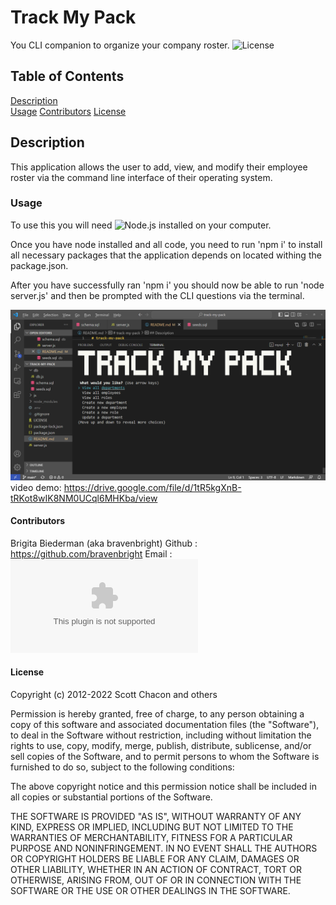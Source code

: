 # Track My Pack
You CLI companion to organize your company roster.
![License](https://img.shields.io/badge/License-MIT-yellow) 
## Table of Contents
[Description](#description)  
[Usage](#usage)
[Contributors](#contributors)
[License](#license)  

## Description

This application allows the user to add, view, and modify their employee roster via the command line interface of their operating system. 

### Usage 

To use this you will need ![Node.js](https://nodejs.org/en/) installed on your computer.

Once you have node installed and all code, you need to run 'npm i' to install all necessary packages that the application depends on located withing the package.json.

After you have successfully ran 'npm i' you should now be able to run 'node server.js' and then be prompted with the CLI questions via the terminal. 

![Track-My-Pack](./assets/images/Track-My-Pack-SCRNSHT.png)
video demo: https://drive.google.com/file/d/1tR5kgXnB-tRKot8wIK8NM0UCql6MHKba/view

#### Contributors
Brigita Biederman (aka bravenbright) 
 Github : https://github.com/bravenbright 
 Email : ![bbryantcs@gmail.com](mailto:bbryantcs@gmail.com)

 #### License
Copyright (c) 2012-2022 Scott Chacon and others

Permission is hereby granted, free of charge, to any person obtaining
a copy of this software and associated documentation files (the
"Software"), to deal in the Software without restriction, including
without limitation the rights to use, copy, modify, merge, publish,
distribute, sublicense, and/or sell copies of the Software, and to
permit persons to whom the Software is furnished to do so, subject to
the following conditions:

The above copyright notice and this permission notice shall be
included in all copies or substantial portions of the Software.

THE SOFTWARE IS PROVIDED "AS IS", WITHOUT WARRANTY OF ANY KIND,
EXPRESS OR IMPLIED, INCLUDING BUT NOT LIMITED TO THE WARRANTIES OF
MERCHANTABILITY, FITNESS FOR A PARTICULAR PURPOSE AND
NONINFRINGEMENT. IN NO EVENT SHALL THE AUTHORS OR COPYRIGHT HOLDERS BE
LIABLE FOR ANY CLAIM, DAMAGES OR OTHER LIABILITY, WHETHER IN AN ACTION
OF CONTRACT, TORT OR OTHERWISE, ARISING FROM, OUT OF OR IN CONNECTION
WITH THE SOFTWARE OR THE USE OR OTHER DEALINGS IN THE SOFTWARE.
